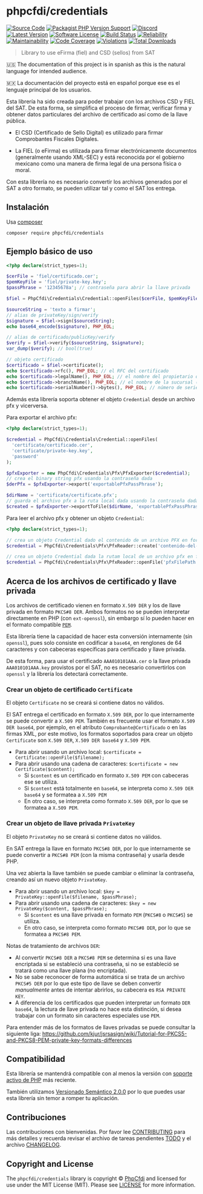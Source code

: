 # phpcfdi/credentials

[![Source Code][badge-source]][source]
[![Packagist PHP Version Support][badge-php-version]][php-version]
[![Discord][badge-discord]][discord]
[![Latest Version][badge-release]][release]
[![Software License][badge-license]][license]
[![Build Status][badge-build]][build]
[![Reliability][badge-reliability]][reliability]
[![Maintainability][badge-maintainability]][maintainability]
[![Code Coverage][badge-coverage]][coverage]
[![Violations][badge-violations]][violations]
[![Total Downloads][badge-downloads]][downloads]

> Library to use eFirma (fiel) and CSD (sellos) from SAT

:us: The documentation of this project is in spanish as this is the natural language for intended audience.

:mexico: La documentación del proyecto está en español porque ese es el lenguaje principal de los usuarios.

Esta librería ha sido creada para poder trabajar con los archivos CSD y FIEL del SAT. De esta forma,
se simplifica el proceso de firmar, verificar firma y obtener datos particulares del archivo de certificado
así como de la llave pública.

- El CSD (Certificado de Sello Digital) es utilizado para firmar Comprobantes Fiscales Digitales.

- La FIEL (o eFirma) es utilizada para firmar electrónicamente documentos (generalmente usando XML-SEC) y
  está reconocida por el gobierno mexicano como una manera de firma legal de una persona física o moral.

Con esta librería no es necesario convertir los archivos generados por el SAT a otro formato,
se pueden utilizar tal y como el SAT los entrega.

## Instalación

Usa [composer](https://getcomposer.org/)

```shell
composer require phpcfdi/credentials
```

## Ejemplo básico de uso

```php
<?php declare(strict_types=1);

$cerFile = 'fiel/certificado.cer';
$pemKeyFile = 'fiel/private-key.key';
$passPhrase = '12345678a'; // contraseña para abrir la llave privada

$fiel = PhpCfdi\Credentials\Credential::openFiles($cerFile, $pemKeyFile, $passPhrase);

$sourceString = 'texto a firmar';
// alias de privateKey/sign/verify
$signature = $fiel->sign($sourceString);
echo base64_encode($signature), PHP_EOL;

// alias de certificado/publicKey/verify
$verify = $fiel->verify($sourceString, $signature);
var_dump($verify); // bool(true)

// objeto certificado
$certificado = $fiel->certificate();
echo $certificado->rfc(), PHP_EOL; // el RFC del certificado
echo $certificado->legalName(), PHP_EOL; // el nombre del propietario del certificado
echo $certificado->branchName(), PHP_EOL; // el nombre de la sucursal (en CSD, en FIEL está vacía)
echo $certificado->serialNumber()->bytes(), PHP_EOL; // número de serie del certificado
```

Además esta librería soporta obtener el objeto `Credential` desde un archivo pfx y vicerversa.

Para exportar el archivo pfx:

```php
<?php declare(strict_types=1);

$credential = PhpCfdi\Credentials\Credential::openFiles(
  'certificate/certificado.cer',
  'certificate/private-key.key',
  'password'
);

$pfxExporter = new PhpCfdi\Credentials\Pfx\PfxExporter($credential);
// crea el binary string pfx usando la contraseña dada
$derPfx = $pfxExporter->export('exportablePfxPassPhrase');

$dirName = 'certificate/certificate.pfx';
// guarda el archivo pfx a la ruta local dada usando la contraseña dada
$created = $pfxExporter->exportToFile($dirName, 'exportablePfxPassPhrase');
```

Para leer el archivo pfx y obtener un objeto `Credential`:

```php
<?php declare(strict_types=1);

// crea un objeto Credential dado el contenido de un archivo PFX en formato der o pem.
$credential = PhpCfdi\Credentials\Pfx\PfxReader::create('contenido-del-archivo', 'pfxPassPrhase');

// crea un objeto Credential dada la rutam local de un archivo pfx en formato der o pem.
$credential = PhpCfdi\Credentials\Pfx\PfxReader::openFile('pfxFilePath', 'pfxPassPrhase');
```

## Acerca de los archivos de certificado y llave privada

Los archivos de certificado vienen en formato `X.509 DER` y los de llave privada en formato `PKCS#8 DER`.
Ambos formatos no se pueden interpretar directamente en PHP (con `ext-openssl`), sin embargo sí lo pueden hacer
en el formato compatible [`PEM`](https://en.wikipedia.org/wiki/Privacy-Enhanced_Mail).

Esta librería tiene la capacidad de hacer esta conversión internamente (sin `openssl`), pues solo consiste en codificar
a `base64`, en renglones de 64 caracteres y con cabeceras específicas para certificado y llave privada.

De esta forma, para usar el certificado `AAA010101AAA.cer` o la llave privada `AAA010101AAA.key` provistos por
el SAT, no es necesario convertirlos con `openssl` y la librería los detectará correctamente.

### Crear un objeto de certificado `Certificate`

El objeto `Certificate` no se creará si contiene datos no válidos.

El SAT entrega el certificado en formato `X.509 DER`, por lo que internamente se puede convertir a `X.509 PEM`.
También es frecuente usar el formato `X.509 DER base64`, por ejemplo, en el atributo `Comprobante@Certificado`
o en las firmas XML, por este motivo, los formatos soportados para crear un objeto `Certificate` son
`X.509 DER`, `X.509 DER base64` y `X.509 PEM`.

- Para abrir usando un archivo local: `$certificate = Certificate::openFile($filename);`
- Para abrir usando una cadena de caracteres: `$certificate = new Certificate($content);`
  - Si `$content` es un certificado en formato `X.509 PEM` con cabeceras ese se utiliza.
  - Si `$content` está totalmente en `base64`, se interpreta como `X.509 DER base64` y se formatea a `X.509 PEM`
  - En otro caso, se interpreta como formato `X.509 DER`, por lo que se formatea a `X.509 PEM`.

### Crear un objeto de llave privada `PrivateKey`

El objeto `PrivateKey` no se creará si contiene datos no válidos.

En SAT entrega la llave en formato `PKCS#8 DER`, por lo que internamente se puede convertir a `PKCS#8 PEM`
(con la misma contraseña) y usarla desde PHP.

Una vez abierta la llave también se puede cambiar o eliminar la contraseña, creando así un nuevo objeto `PrivateKey`.

- Para abrir usando un archivo local: `$key = PrivateKey::openFile($filename, $passPhrase);`
- Para abrir usando una cadena de caracteres: `$key = new PrivateKey($content, $passPhrase);`
  - Si `$content` es una llave privada en formato `PEM` (`PKCS#8` o `PKCS#5`) se utiliza.
  - En otro caso, se interpreta como formato `PKCS#8 DER`, por lo que se formatea a `PKCS#8 PEM`.

Notas de tratamiento de archivos `DER`:

- Al convertir `PKCS#8 DER` a `PKCS#8 PEM` se determina si es una llave encriptada si se estableció
  una contraseña, si no se estableció se tratará como una llave plana (no encriptada).
- No se sabe reconocer de forma automática si se trata de un archivo `PKCS#5 DER` por lo que este
  tipo de llave se deben convertir *manualmente* antes de intentar abrirlos, su cabecera es `RSA PRIVATE KEY`.
- A diferencia de los certificados que pueden interpretar un formato `DER base64`, la lectura de llave
  privada no hace esta distinción, si desea trabajar con un formato sin caracteres especiales use `PEM`.

Para entender más de los formatos de llaves privadas se puede consultar la siguiente liga:
<https://github.com/kjur/jsrsasign/wiki/Tutorial-for-PKCS5-and-PKCS8-PEM-private-key-formats-differences>

## Compatibilidad

Esta librería se mantendrá compatible con al menos la versión con
[soporte activo de PHP](https://www.php.net/supported-versions.php) más reciente.

También utilizamos [Versionado Semántico 2.0.0](docs/SEMVER.md) por lo que puedes usar esta librería
sin temor a romper tu aplicación.

## Contribuciones

Las contribuciones con bienvenidas. Por favor lee [CONTRIBUTING][] para más detalles
y recuerda revisar el archivo de tareas pendientes [TODO][] y el archivo [CHANGELOG][].

## Copyright and License

The `phpcfdi/credentials` library is copyright © [PhpCfdi](https://www.phpcfdi.com/)
and licensed for use under the MIT License (MIT). Please see [LICENSE][] for more information.

[contributing]: https://github.com/phpcfdi/credentials/blob/main/CONTRIBUTING.md
[changelog]: https://github.com/phpcfdi/credentials/blob/main/docs/CHANGELOG.md
[todo]: https://github.com/phpcfdi/credentials/blob/main/docs/TODO.md

[source]: https://github.com/phpcfdi/credentials
[php-version]: https://packagist.org/packages/phpcfdi/credentials
[discord]: https://discord.gg/aFGYXvX
[release]: https://github.com/phpcfdi/credentials/releases
[license]: https://github.com/phpcfdi/credentials/blob/main/LICENSE
[build]: https://github.com/phpcfdi/credentials/actions/workflows/build.yml?query=branch:main
[reliability]:https://sonarcloud.io/component_measures?id=phpcfdi_credentials&metric=Reliability
[maintainability]: https://sonarcloud.io/component_measures?id=phpcfdi_credentials&metric=Maintainability
[coverage]: https://sonarcloud.io/component_measures?id=phpcfdi_credentials&metric=Coverage
[violations]: https://sonarcloud.io/project/issues?id=phpcfdi_credentials&resolved=false
[downloads]: https://packagist.org/packages/phpcfdi/credentials

[badge-source]: https://img.shields.io/badge/source-phpcfdi/credentials-blue?logo=github
[badge-discord]: https://img.shields.io/discord/459860554090283019?logo=discord
[badge-php-version]: https://img.shields.io/packagist/php-v/phpcfdi/credentials?logo=php
[badge-release]: https://img.shields.io/github/release/phpcfdi/credentials?logo=git
[badge-license]: https://img.shields.io/github/license/phpcfdi/credentials?logo=open-source-initiative
[badge-build]: https://img.shields.io/github/actions/workflow/status/phpcfdi/credentials/build.yml?branch=main&logo=github-actions
[badge-reliability]: https://sonarcloud.io/api/project_badges/measure?project=phpcfdi_credentials&metric=reliability_rating
[badge-maintainability]: https://sonarcloud.io/api/project_badges/measure?project=phpcfdi_credentials&metric=sqale_rating
[badge-coverage]: https://img.shields.io/sonar/coverage/phpcfdi_credentials/main?logo=sonarcloud&server=https%3A%2F%2Fsonarcloud.io
[badge-violations]: https://img.shields.io/sonar/violations/phpcfdi_credentials/main?format=long&logo=sonarcloud&server=https%3A%2F%2Fsonarcloud.io
[badge-downloads]: https://img.shields.io/packagist/dt/phpcfdi/credentials?logo=packagist
